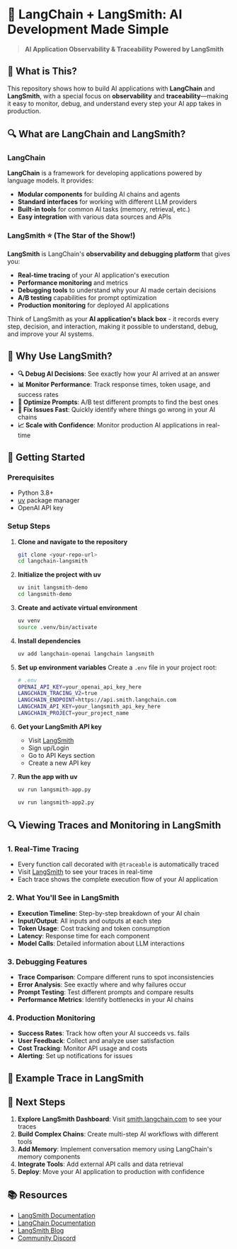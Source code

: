 # 🚀 LangChain + LangSmith: AI Development Made Simple

> **AI Application Observability & Traceability Powered by LangSmith**

## 🤔 What is This?

This repository shows how to build AI applications with **LangChain** and **LangSmith**, with a special focus on **observability** and **traceability**—making it easy to monitor, debug, and understand every step your AI app takes in production.

## 🔍 What are LangChain and LangSmith?

### LangChain
**LangChain** is a framework for developing applications powered by language models. It provides:
- **Modular components** for building AI chains and agents
- **Standard interfaces** for working with different LLM providers
- **Built-in tools** for common AI tasks (memory, retrieval, etc.)
- **Easy integration** with various data sources and APIs

### LangSmith ⭐ (The Star of the Show!)
**LangSmith** is LangChain's **observability and debugging platform** that gives you:
- **Real-time tracing** of your AI application's execution
- **Performance monitoring** and metrics
- **Debugging tools** to understand why your AI made certain decisions
- **A/B testing** capabilities for prompt optimization
- **Production monitoring** for deployed AI applications

Think of LangSmith as your **AI application's black box** - it records every step, decision, and interaction, making it possible to understand, debug, and improve your AI systems.

## 🎯 Why Use LangSmith?

- **🔍 Debug AI Decisions**: See exactly how your AI arrived at an answer
- **📊 Monitor Performance**: Track response times, token usage, and success rates
- **🚀 Optimize Prompts**: A/B test different prompts to find the best ones
- **🐛 Fix Issues Fast**: Quickly identify where things go wrong in your AI chains
- **📈 Scale with Confidence**: Monitor production AI applications in real-time

## 🚀 Getting Started

### Prerequisites
- Python 3.8+
- [uv](https://docs.astral.sh/uv/) package manager
- OpenAI API key

### Setup Steps

1. **Clone and navigate to the repository**
   ```bash
   git clone <your-repo-url>
   cd langchain-langsmith
   ```

2. **Initialize the project with uv**
   ```bash
   uv init langsmith-demo
   cd langsmith-demo
   ```

3. **Create and activate virtual environment**
   ```bash
   uv venv
   source .venv/bin/activate
   ```

4. **Install dependencies**
   ```bash
   uv add langchain-openai langchain langsmith
   ```

5. **Set up environment variables**
   Create a `.env` file in your project root:
   ```bash
   # .env
   OPENAI_API_KEY=your_openai_api_key_here
   LANGCHAIN_TRACING_V2=true
   LANGCHAIN_ENDPOINT=https://api.smith.langchain.com
   LANGCHAIN_API_KEY=your_langsmith_api_key_here
   LANGCHAIN_PROJECT=your_project_name
   ```

6. **Get your LangSmith API key**
   - Visit [LangSmith](https://smith.langchain.com/)
   - Sign up/Login
   - Go to API Keys section
   - Create a new API key

7. **Run the app with uv**
   ```bash
   uv run langsmith-app.py

   uv run langsmith-app2.py
   ```

## 🔍 Viewing Traces and Monitoring in LangSmith

### 1. **Real-Time Tracing**
- Every function call decorated with `@traceable` is automatically traced
- Visit [LangSmith](https://smith.langchain.com/) to see your traces in real-time
- Each trace shows the complete execution flow of your AI application

### 2. **What You'll See in LangSmith**
- **Execution Timeline**: Step-by-step breakdown of your AI chain
- **Input/Output**: All inputs and outputs at each step
- **Token Usage**: Cost tracking and token consumption
- **Latency**: Response time for each component
- **Model Calls**: Detailed information about LLM interactions

### 3. **Debugging Features**
- **Trace Comparison**: Compare different runs to spot inconsistencies
- **Error Analysis**: See exactly where and why failures occur
- **Prompt Testing**: Test different prompts and compare results
- **Performance Metrics**: Identify bottlenecks in your AI chains

### 4. **Production Monitoring**
- **Success Rates**: Track how often your AI succeeds vs. fails
- **User Feedback**: Collect and analyze user satisfaction
- **Cost Tracking**: Monitor API usage and costs
- **Alerting**: Set up notifications for issues

## 🎯 Example Trace in LangSmith

## 🚀 Next Steps

1. **Explore LangSmith Dashboard**: Visit [smith.langchain.com](https://smith.langchain.com/) to see your traces
2. **Build Complex Chains**: Create multi-step AI workflows with different tools
3. **Add Memory**: Implement conversation memory using LangChain's memory components
4. **Integrate Tools**: Add external API calls and data retrieval
5. **Deploy**: Move your AI application to production with confidence

## 📚 Resources

- [LangSmith Documentation](https://docs.smith.langchain.com/)
- [LangChain Documentation](https://python.langchain.com/)
- [LangSmith Blog](https://blog.langchain.dev/)
- [Community Discord](https://discord.gg/langchain)

